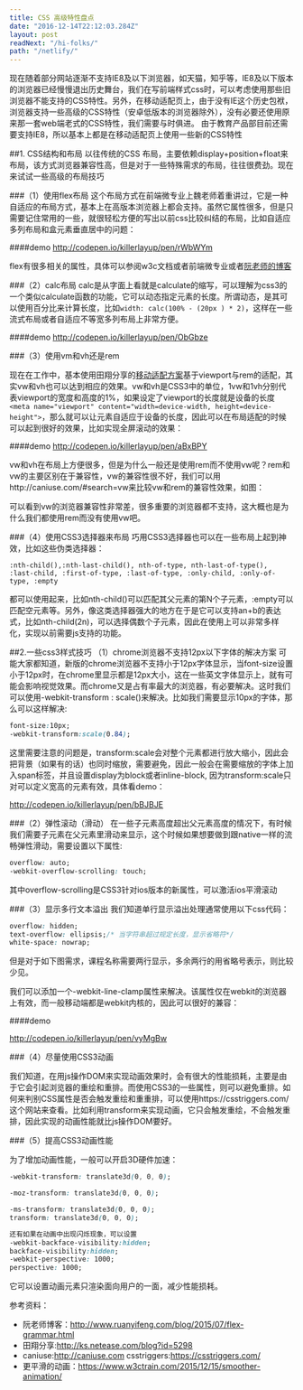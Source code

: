```yaml
---
title: CSS 高级特性盘点
date: "2016-12-14T22:12:03.284Z"
layout: post
readNext: "/hi-folks/"
path: "/netlify/"
---
```




现在随着部分网站逐渐不支持IE8及以下浏览器，如天猫，知乎等，IE8及以下版本的浏览器已经慢慢退出历史舞台，我们在写前端样式css时，可以考虑使用那些旧浏览器不能支持的CSS特性。另外，在移动适配页上，由于没有IE这个历史包袱，浏览器支持一些高级的CSS特性（安卓低版本的浏览器除外），没有必要还使用原来那一套web端老式的CSS特性，我们需要与时俱进。
由于教育产品部目前还需要支持IE8，所以基本上都是在移动适配页上使用一些新的CSS特性

##1. CSS结构和布局
以往传统的CSS 布局，主要依赖display+position+float来布局，该方式浏览器兼容性高，但是对于一些特殊需求的布局，往往很费劲。现在来试试一些高级的布局技巧

###（1）使用flex布局
这个布局方式在前端微专业上魏老师着重讲过，它是一种自适应的布局方式，基本上在高版本浏览器上都会支持。虽然它属性很多，但是只需要记住常用的一些，就很轻松方便的写出以前css比较纠结的布局，比如自适应多列布局和盒元素垂直居中的问题：

####demo
http://codepen.io/killerlayup/pen/rWbWYm

flex有很多相关的属性，具体可以参阅w3c文档或者前端微专业或者[阮老师的博客](http://www.ruanyifeng.com/blog/2015/07/flex-grammar.html)

###（2）calc布局
calc是从字面上看就是calculate的缩写，可以理解为css3的一个类似calculate函数的功能，它可以动态指定元素的长度。所谓动态，是其可以使用百分比来计算长度，比如````width: calc(100% - (20px ) * 2)````，这样在一些流式布局或者自适应不等宽多列布局上非常方便。

####demo
http://codepen.io/killerlayup/pen/ObGbze

###（3）使用vm和vh还是rem

现在在工作中，基本使用田翔分享的[移动适配方案](http://ks.netease.com/blog?id=5298)基于viewport与rem的适配，其实vw和vh也可以达到相应的效果。vw和vh是CSS3中的单位，1vw和1vh分别代表viewport的宽度和高度的1%，如果设定了viewport的长度就是设备的长度````<meta name="viewport" content="width=device-width, height=device-height">````，那么就可以让元素自适应于设备的长度，因此可以在布局适配的时候可以起到很好的效果，比如实现全屏滚动的效果：

####demo
http://codepen.io/killerlayup/pen/aBxBPY

vw和vh在布局上方便很多，但是为什么一般还是使用rem而不使用vw呢？rem和vw的主要区别在于兼容性，vw的兼容性很不好，我们可以用http://caniuse.com/#search=vw来比较vw和rem的兼容性效果，如图：


可以看到vw的浏览器兼容性非常差，很多重要的浏览器都不支持，这大概也是为什么我们都使用rem而没有使用vw吧。

###（4）使用CSS3选择器来布局
巧用CSS3选择器也可以在一些布局上起到神效，比如这些伪类选择器：

````:nth-child(),:nth-last-child(), nth-of-type, nth-last-of-type(), :last-child, :first-of-type, :last-of-type, :only-child, :only-of-type, :empty````

都可以使用起来，比如nth-child()可以匹配其父元素的第N个子元素，:empty可以匹配空元素等。另外，像这类选择器强大的地方在于是它可以支持an+b的表达式，比如nth-child(2n)，可以选择偶数个子元素，因此在使用上可以非常多样化，实现以前需要js支持的功能。

##2.一些css3样式技巧
（1）chrome浏览器不支持12px以下字体的解决方案
可能大家都知道，新版的chrome浏览器不支持小于12px字体显示，当font-size设置小于12px时，在chrome里显示都是12px大小，这在一些英文字体显示上，就有可能会影响视觉效果。而chrome又是占有率最大的浏览器，有必要解决。这时我们可以使用-webkit-transform : scale()来解决。比如我们需要显示10px的字体，那么可以这样解决:
````css
font-size:10px;
-webkit-transform:scale(0.84);
````
这里需要注意的问题是，transform:scale会对整个元素都进行放大缩小，因此会把背景（如果有的话）也同时缩放，需要避免，因此一般会在需要缩放的字体上加入span标签，并且设置display为block或者inline-block, 因为transform:scale只对可以定义宽高的元素有效，具体看demo：

http://codepen.io/killerlayup/pen/bBJBJE

###（2）弹性滚动（滑动）
在一些子元素高度超出父元素高度的情况下，有时候我们需要子元素在父元素里滑动来显示，这个时候如果想要做到跟native一样的流畅弹性滑动，需要设置以下属性:
````css
overflow: auto;
-webkit-overflow-scrolling: touch;
````
其中overflow-scrolling是CSS3针对ios版本的新属性，可以激活ios平滑滚动

###（3）显示多行文本溢出
我们知道单行显示溢出处理通常使用以下css代码：
````css
overflow: hidden;
text-overflow: ellipsis;/* 当字符串超过规定长度，显示省略符*/ 
white-space: nowrap;
````
但是对于如下图需求，课程名称需要两行显示，多余两行的用省略号表示，则比较少见。



我们可以添加一个-webkit-line-clamp属性来解决。该属性仅在webkit的浏览器上有效，而一般移动端都是webkit内核的，因此可以很好的兼容：

####demo

http://codepen.io/killerlayup/pen/vyMgBw

###（4）尽量使用CSS3动画

我们知道，在用js操作DOM来实现动画效果时，会有很大的性能损耗，主要是由于它会引起浏览器的重绘和重排。而使用CSS3的一些属性，则可以避免重排。如何来判别CSS属性是否会触发重绘和重重排，可以使用https://csstriggers.com/这个网站来查看。比如利用transform来实现动画，它只会触发重绘，不会触发重排，因此实现的动画性能就比js操作DOM要好。





###（5）提高CSS3动画性能



为了增加动画性能，一般可以开启3D硬件加速：

````css
-webkit-transform: translate3d(0, 0, 0);

-moz-transform: translate3d(0, 0, 0);

-ms-transform: translate3d(0, 0, 0);
transform: translate3d(0, 0, 0);

还有如果在动画中出现闪烁现象，可以设置
-webkit-backface-visibility:hidden;
backface-visibility:hidden;
-webkit-perspective: 1000;
perspective: 1000;

````

它可以设置动画元素只渲染面向用户的一面，减少性能损耗。

参考资料：

- 阮老师博客：http://www.ruanyifeng.com/blog/2015/07/flex-grammar.html
- 田翔分享:http://ks.netease.com/blog?id=5298
- caniuse:http://caniuse.com
csstriggers:https://csstriggers.com/
- 更平滑的动画：https://www.w3ctrain.com/2015/12/15/smoother-animation/


